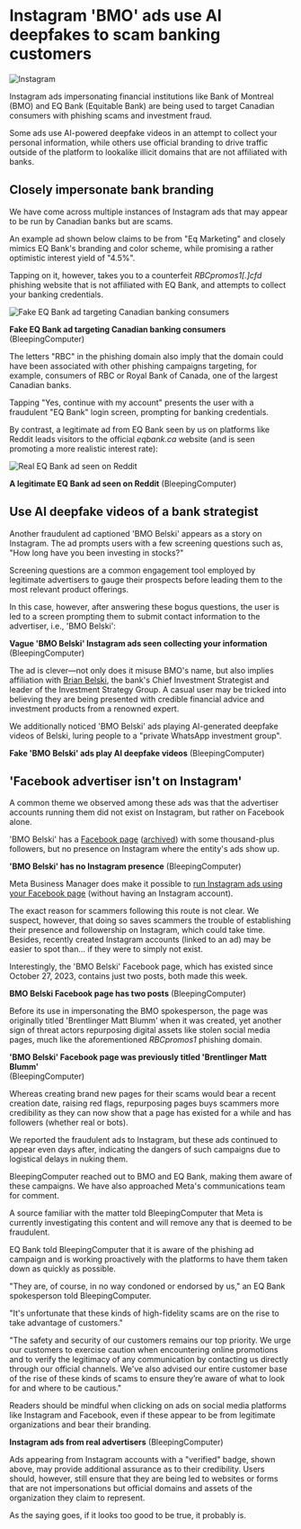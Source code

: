 # Instagram 'BMO' ads use AI deepfakes to scam banking customers

![Instagram](https://www.bleepstatic.com/content/hl-images/2023/12/20/instagram.jpg)

Instagram ads impersonating financial institutions like Bank of Montreal (BMO) and EQ Bank (Equitable Bank) are being used to target Canadian consumers with phishing scams and investment fraud.

Some ads use AI-powered deepfake videos in an attempt to collect your personal information, while others use official branding to drive traffic outside of the platform to lookalike illicit domains that are not affiliated with banks.

## Closely impersonate bank branding

We have come across multiple instances of Instagram ads that may appear to be run by Canadian banks but are scams.

An example ad shown below claims to be from "Eq Marketing" and closely mimics EQ Bank's branding and color scheme, while promising a rather optimistic interest yield of "4.5%".

Tapping on it, however, takes you to a counterfeit _RBCpromos1\[.\]cfd_ phishing website that is not affiliated with EQ Bank, and attempts to collect your banking credentials.

![Fake EQ Bank ad targeting Canadian banking consumers](https://www.bleepstatic.com/images/news/u/1164866/2025/Jun/fake-instagram-ads/fake-eq-ad-to-url.jpg)

**Fake EQ Bank ad targeting Canadian banking consumers**  
(BleepingComputer)

The letters "RBC" in the phishing domain also imply that the domain could have been associated with other phishing campaigns targeting, for example, consumers of RBC or Royal Bank of Canada, one of the largest Canadian banks.

Tapping "Yes, continue with my account" presents the user with a fraudulent "EQ Bank" login screen, prompting for banking credentials.

By contrast, a legitimate ad from EQ Bank seen by us on platforms like Reddit leads visitors to the official _eqbank.ca_ website (and is seen promoting a more realistic interest rate):

![Real EQ Bank ad seen on Reddit](https://www.bleepstatic.com/images/news/u/1164866/2025/Jun/fake-instagram-ads/real-eq-bank-ad-reddit.jpg)

**A legitimate EQ Bank ad seen on Reddit** (BleepingComputer)

## Use AI deepfake videos of a bank strategist

Another fraudulent ad captioned 'BMO Belski' appears as a story on Instagram. The ad prompts users with a few screening questions such as, "How long have you been investing in stocks?"

Screening questions are a common engagement tool employed by legitimate advertisers to gauge their prospects before leading them to the most relevant product offerings.

In this case, however, after answering these bogus questions, the user is led to a screen prompting them to submit contact information to the advertiser, i.e., 'BMO Belski':

**Vague 'BMO Belski' Instagram ads seen collecting your information**  
(BleepingComputer)

The ad is clever—not only does it misuse BMO's name, but also implies affiliation with [Brian Belski](https://capitalmarkets.bmo.com/en/our-bankers/brian-belski/), the bank's Chief Investment Strategist and leader of the Investment Strategy Group. A casual user may be tricked into believing they are being presented with credible financial advice and investment products from a renowned expert.

We additionally noticed 'BMO Belski' ads playing AI-generated deepfake videos of Belski, luring people to a "private WhatsApp investment group".

**Fake 'BMO Belski' ads play AI deepfake videos** (BleepingComputer) 

## 'Facebook advertiser isn't on Instagram' 

A common theme we observed among these ads was that the advertiser accounts running them did not exist on Instagram, but rather on Facebook alone.

'BMO Belski' has a [Facebook page](https://www.facebook.com/people/BMO-Belski/61552559743792/) ([archived](https://archive.md/Sq9vy)) with some thousand-plus followers, but no presence on Instagram where the entity's ads show up.

**'BMO Belski' has no Instagram presence** (BleepingComputer)

Meta Business Manager does make it possible to [run Instagram ads using your Facebook page](https://www.facebook.com/business/help/272348126756182?id=1997185213680277) (without having an Instagram account).

The exact reason for scammers following this route is not clear. We suspect, however, that doing so saves scammers the trouble of establishing their presence and followership on Instagram, which could take time. Besides, recently created Instagram accounts (linked to an ad) may be easier to spot than... if they were to simply not exist.

Interestingly, the 'BMO Belski' Facebook page, which has existed since October 27, 2023, contains just two posts, both made this week.

**BMO Belski Facebook page has two posts** (BleepingComputer)

Before its use in impersonating the BMO spokesperson, the page was originally titled 'Brentlinger Matt Blumm' when it was created, yet another sign of threat actors repurposing digital assets like stolen social media pages, much like the aforementioned _RBCpromos1_ phishing domain.

**'BMO Belski' Facebook page was previously titled 'Brentlinger Matt Blumm'**  
(BleepingComputer)

Whereas creating brand new pages for their scams would bear a recent creation date, raising red flags, repurposing pages buys scammers more credibility as they can now show that a page has existed for a while and has followers (whether real or bots).

We reported the fraudulent ads to Instagram, but these ads continued to appear even days after, indicating the dangers of such campaigns due to logistical delays in nuking them.

BleepingComputer reached out to BMO and EQ Bank, making them aware of these campaigns. We have also approached Meta's communications team for comment.

A source familiar with the matter told BleepingComputer that Meta is currently investigating this content and will remove any that is deemed to be fraudulent.

EQ Bank told BleepingComputer that it is aware of the phishing ad campaign and is working proactively with the platforms to have them taken down as quickly as possible.

"They are, of course, in no way condoned or endorsed by us," an EQ Bank spokesperson told BleepingComputer.

"It's unfortunate that these kinds of high-fidelity scams are on the rise to take advantage of customers."

"The safety and security of our customers remains our top priority. We urge our customers to exercise caution when encountering online promotions and to verify the legitimacy of any communication by contacting us directly through our official channels. We've also advised our entire customer base of the rise of these kinds of scams to ensure they’re aware of what to look for and where to be cautious."

Readers should be mindful when clicking on ads on social media platforms like Instagram and Facebook, even if these appear to be from legitimate organizations and bear their branding.

**Instagram ads from real advertisers** (BleepingComputer)

Ads appearing from Instagram accounts with a "verified" badge, shown above, may provide additional assurance as to their credibility. Users should, however, still ensure that they are being led to websites or forms that are not impersonations but official domains and assets of the organization they claim to represent.

As the saying goes, if it looks too good to be true, it probably is.